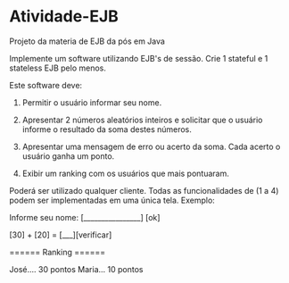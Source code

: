 # Atividade-EJB
Projeto da materia de EJB da pós em Java 


Implemente um software utilizando  EJB's de sessão. Crie  1 stateful e 1 stateless EJB pelo menos.

Este  software deve:

1. Permitir o usuário informar seu nome.

2. Apresentar 2 números aleatórios inteiros e solicitar que o usuário informe o resultado da soma destes números.

3. Apresentar uma mensagem de erro ou acerto da soma. Cada acerto o usuário ganha um ponto.

4. Exibir um ranking com os usuários que mais pontuaram.

Poderá ser utilizado qualquer cliente. Todas as funcionalidades de (1 a 4) podem ser implementadas em uma única tela. Exemplo:

Informe seu nome: [________________] [ok]

[30] + [20] = [___][verificar]

====== Ranking ======

José.... 30 pontos
Maria... 10 pontos
